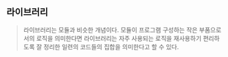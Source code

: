 ## 라이브러리

>라이브러리는 모듈과 비슷한 개념이다. 모듈이 프로그램 구성하는 작은 부품으로서의 로직을 의미한다면 라이브러리는 자주 사용되는 로직을 재사용하기 편리하도록 잘 정리한 일련의 코드들의 집합을 의미한다고 할 수 있다.
